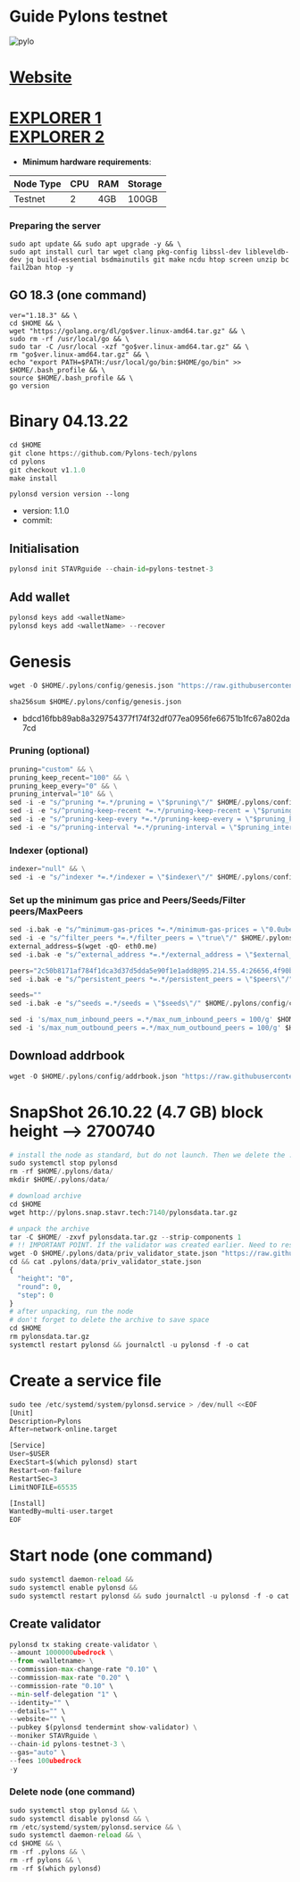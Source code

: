 # Guide Pylons testnet
![pylo](https://user-images.githubusercontent.com/44331529/182419013-c3e5e07d-08de-4459-aa1c-88af51d6f340.png)

[Website](https://www.pylons.tech/home/)
=
[EXPLORER 1](https://explorer.stavr.tech/pylons/staking) \
[EXPLORER 2](https://pylons.explorers.guru/validators) 
=
- **Minimum hardware requirements**:

| Node Type |CPU | RAM  | Storage  | 
|-----------|----|------|----------|
| Testnet   |   2| 4GB  | 100GB    |
### Preparing the server

    sudo apt update && sudo apt upgrade -y && \
    sudo apt install curl tar wget clang pkg-config libssl-dev libleveldb-dev jq build-essential bsdmainutils git make ncdu htop screen unzip bc fail2ban htop -y

## GO 18.3 (one command)
    ver="1.18.3" && \
    cd $HOME && \
    wget "https://golang.org/dl/go$ver.linux-amd64.tar.gz" && \
    sudo rm -rf /usr/local/go && \
    sudo tar -C /usr/local -xzf "go$ver.linux-amd64.tar.gz" && \
    rm "go$ver.linux-amd64.tar.gz" && \
    echo "export PATH=$PATH:/usr/local/go/bin:$HOME/go/bin" >> $HOME/.bash_profile && \
    source $HOME/.bash_profile && \
    go version

# Binary   04.13.22
```python 
cd $HOME
git clone https://github.com/Pylons-tech/pylons
cd pylons
git checkout v1.1.0
make install
```
`pylonsd version version --long`
+ version: 1.1.0
+ commit: 

## Initialisation
```python
pylonsd init STAVRguide --chain-id=pylons-testnet-3
```
## Add wallet
```python
pylonsd keys add <walletName>
pylonsd keys add <walletName> --recover
```
# Genesis
```python
wget -O $HOME/.pylons/config/genesis.json "https://raw.githubusercontent.com/obajay/nodes-Guides/main/Pylons/genesis.json"

```

`sha256sum $HOME/.pylons/config/genesis.json`
- bdcd16fbb89ab8a329754377f174f32df077ea0956fe66751b1fc67a802da7cd

### Pruning (optional)
```python
pruning="custom" && \
pruning_keep_recent="100" && \
pruning_keep_every="0" && \
pruning_interval="10" && \
sed -i -e "s/^pruning *=.*/pruning = \"$pruning\"/" $HOME/.pylons/config/app.toml && \
sed -i -e "s/^pruning-keep-recent *=.*/pruning-keep-recent = \"$pruning_keep_recent\"/" $HOME/.pylons/config/app.toml && \
sed -i -e "s/^pruning-keep-every *=.*/pruning-keep-every = \"$pruning_keep_every\"/" $HOME/.pylons/config/app.toml && \
sed -i -e "s/^pruning-interval *=.*/pruning-interval = \"$pruning_interval\"/" $HOME/.pylons/config/app.toml
```

### Indexer (optional)
```python
indexer="null" && \
sed -i -e "s/^indexer *=.*/indexer = \"$indexer\"/" $HOME/.pylons/config/config.toml
```
### Set up the minimum gas price and Peers/Seeds/Filter peers/MaxPeers
```python
sed -i.bak -e "s/^minimum-gas-prices *=.*/minimum-gas-prices = \"0.0ubedrock\"/;" ~/.pylons/config/app.toml
sed -i -e "s/^filter_peers *=.*/filter_peers = \"true\"/" $HOME/.pylons/config/config.toml
external_address=$(wget -qO- eth0.me) 
sed -i.bak -e "s/^external_address *=.*/external_address = \"$external_address:26656\"/" $HOME/.pylons/config/config.toml

peers="2c50b8171af784f1dca3d37d5dda5e90f1e1add8@95.214.55.4:26656,4f90babf520599ffe606157b0151c4c9bc0ec23f@194.163.172.115:26666,ebecc93e7865036fbdf8d3d54a624941d6e41ba1@104.200.136.57:26656"
sed -i.bak -e "s/^persistent_peers *=.*/persistent_peers = \"$peers\"/" $HOME/.pylons/config/config.toml

seeds=""
sed -i.bak -e "s/^seeds =.*/seeds = \"$seeds\"/" $HOME/.pylons/config/config.toml

sed -i 's/max_num_inbound_peers =.*/max_num_inbound_peers = 100/g' $HOME/.pylons/config/config.toml
sed -i 's/max_num_outbound_peers =.*/max_num_outbound_peers = 100/g' $HOME/.pylons/config/config.toml
```

## Download addrbook
```python
wget -O $HOME/.pylons/config/addrbook.json "https://raw.githubusercontent.com/obajay/nodes-Guides/main/Pylons/addrbook.json"
```

# SnapShot 26.10.22 (4.7 GB) block height --> 2700740
```python
# install the node as standard, but do not launch. Then we delete the .data directory and create an empty directory
sudo systemctl stop pylonsd
rm -rf $HOME/.pylons/data/
mkdir $HOME/.pylons/data/

# download archive
cd $HOME
wget http://pylons.snap.stavr.tech:7140/pylonsdata.tar.gz

# unpack the archive
tar -C $HOME/ -zxvf pylonsdata.tar.gz --strip-components 1
# !! IMPORTANT POINT. If the validator was created earlier. Need to reset priv_validator_state.json  !!
wget -O $HOME/.pylons/data/priv_validator_state.json "https://raw.githubusercontent.com/obajay/StateSync-snapshots/main/Canto/priv_validator_state.json"
cd && cat .pylons/data/priv_validator_state.json
{
  "height": "0",
  "round": 0,
  "step": 0
}
# after unpacking, run the node
# don't forget to delete the archive to save space
cd $HOME
rm pylonsdata.tar.gz
systemctl restart pylonsd && journalctl -u pylonsd -f -o cat
```


# Create a service file
```python
sudo tee /etc/systemd/system/pylonsd.service > /dev/null <<EOF
[Unit]
Description=Pylons
After=network-online.target

[Service]
User=$USER
ExecStart=$(which pylonsd) start
Restart=on-failure
RestartSec=3
LimitNOFILE=65535

[Install]
WantedBy=multi-user.target
EOF
```

# Start node (one command)
```python
sudo systemctl daemon-reload &&
sudo systemctl enable pylonsd &&
sudo systemctl restart pylonsd && sudo journalctl -u pylonsd -f -o cat
```

## Create validator
```python
pylonsd tx staking create-validator \
--amount 1000000ubedrock \
--from <walletname> \
--commission-max-change-rate "0.10" \
--commission-max-rate "0.20" \
--commission-rate "0.10" \
--min-self-delegation "1" \
--identity="" \
--details="" \
--website="" \
--pubkey $(pylonsd tendermint show-validator) \
--moniker STAVRguide \
--chain-id pylons-testnet-3 \
--gas="auto" \
--fees 100ubedrock
-y
```

### Delete node (one command)
```python
sudo systemctl stop pylonsd && \
sudo systemctl disable pylonsd && \
rm /etc/systemd/system/pylonsd.service && \
sudo systemctl daemon-reload && \
cd $HOME && \
rm -rf .pylons && \
rm -rf pylons && \
rm -rf $(which pylonsd)
```
